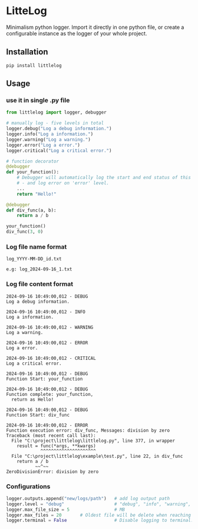 # LitteLog
Minimalism python logger. Import it directly in one python file, or create a configurable instance as the logger of your whole project.

## Installation
```
pip install littlelog
```

## Usage

### use it in single .py file
```python
from littlelog import logger, debugger

# manually log - five levels in total
logger.debug("Log a debug information.")
logger.info("Log a information.")
logger.warning("Log a warning.")
logger.error("Log a error.")
logger.critical("Log a critical error.")

# function decorator
@debugger
def your_function():
    # Debugger will automatically log the start and end status of this function on 'debug' level,
    # - and log error on 'error' level.
    ...
    return "Hello!"

@debugger
def div_func(a, b):
    return a / b

your_function()
div_func(3, 0)
```

### Log file name format
```
log_YYYY-MM-DD_id.txt

e.g: log_2024-09-16_1.txt
```

### Log file content format
```
2024-09-16 10:49:00,012 - DEBUG
Log a debug information.

2024-09-16 10:49:00,012 - INFO
Log a information.

2024-09-16 10:49:00,012 - WARNING
Log a warning.

2024-09-16 10:49:00,012 - ERROR
Log a error.

2024-09-16 10:49:00,012 - CRITICAL
Log a critical error.

2024-09-16 10:49:00,012 - DEBUG
Function Start: your_function

2024-09-16 10:49:00,012 - DEBUG
Function complete: your_function, 
  return as Hello!

2024-09-16 10:49:00,012 - DEBUG
Function Start: div_func

2024-09-16 10:49:00,012 - ERROR
Function execution error: div_func, Messages: division by zero
Traceback (most recent call last):
  File "C:\project\littlelog\littlelog.py", line 377, in wrapper
    result = func(*args, **kwargs)
             ^^^^^^^^^^^^^^^^^^^^^
  File "C:\project\littlelog\example\test.py", line 22, in div_func
    return a / b
           ~~^~~
ZeroDivisionError: division by zero
```

### Configurations
```python
logger.outputs.append("new/logs/path")   # add log output path
logger.level = "debug"                   # "debug", "info", "warning", "error", "critical"
logger.max_file_size = 5                 # MB
logger.max_files = 20       # Oldest file will be delete when reaching this limitation.
logger.terminal = False                  # Disable logging to terminal.
```



